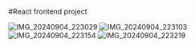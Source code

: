 #React frontend project

![IMG_20240904_223029](https://github.com/user-attachments/assets/93c4201f-0b45-4bad-9da7-06199501022c)
![IMG_20240904_223103](https://github.com/user-attachments/assets/fd0b8792-8359-4a31-909f-22cca29ce264)
![IMG_20240904_223154](https://github.com/user-attachments/assets/282472e1-71cd-441e-aa11-257180bbbed7)
![IMG_20240904_223219](https://github.com/user-attachments/assets/c097ab19-d265-4a6a-a59d-8170eecd364c)

